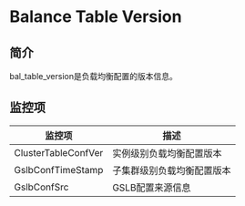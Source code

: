 # Balance Table Version

## 简介

bal_table_version是负载均衡配置的版本信息。

## 监控项

| 监控项              | 描述                   |
| ------------------- | --------------------- |
| ClusterTableConfVer | 实例级别负载均衡配置版本  |
| GslbConfTimeStamp   | 子集群级别负载均衡配置版本 |
| GslbConfSrc         | GSLB配置来源信息         |
